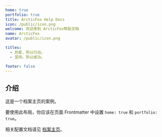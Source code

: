 ```yaml
---
home: true
portfolio: true
title: ArcticFox Help Docs
icon: /public/icon.png
welcome: 欢迎来到 ArcticFox帮助文档
name: ArcticFox
avatar: /public/icon.png

titles:
  - 热爱，所以行动。
  - 坚持，所以成功。

footer: false
---
```


## 介绍

这是一个档案主页的案例。

要使用此布局，你应该在页面 Frontmatter 中设置 `home: true` 和 `portfolio: true`。

相关配置文档请见 [档案主页](https://theme-hope.vuejs.press/zh/guide/blog/home.html#档案类型主页)。
